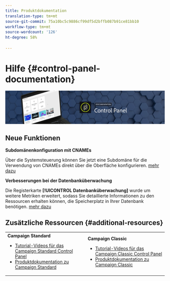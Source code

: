 ```yaml
---
title: Produktdokumentation
translation-type: tm+mt
source-git-commit: 75a10bc5c9886cf99df5d2bffb087b91ce81bb10
workflow-type: tm+mt
source-wordcount: '126'
ht-degree: 58%

---
```



# Hilfe {#control-panel-documentation}

![](assets/do-not-localize/banner.png)

## Neue Funktionen


**Subdomänenkonfiguration mit CNAMEs**

Über die Systemsteuerung können Sie jetzt eine Subdomäne für die Verwendung von CNAMEs direkt über die Oberfläche konfigurieren. [mehr dazu](subdomains-certificates/using/setting-up-new-subdomain.md)

**Verbesserungen bei der Datenbanküberwachung**

Die Registerkarte **[!UICONTROL Datenbanküberwachung]** wurde um weitere Metriken erweitert, sodass Sie detaillierte Informationen zu den Ressourcen erhalten können, die Speicherplatz in Ihrer Datenbank benötigen. [mehr dazu](performance-monitoring/using/database-monitoring.md)

## Zusätzliche Ressourcen {#additional-resources}

<table>
    <tr>
        <td><b>Campaign Standard</b><br/>
        <ul>
            <li><a href="https://docs.adobe.com/content/help/en/campaign-learn/campaign-standard-tutorials/administrating/control-panel/control-panel-overview.html">Tutorial-Videos für das Campaign Standard Control Panel</a></li>
            <li><a href="https://docs.adobe.com/content/help/de-DE/campaign-standard/using/campaign-standard-home.html">Produktdokumentation zu Campaign Standard</a></li>
        </ul>
        </td>
        <td><b>Campaign Classic</b><br/>
        <ul>
            <li><a href="https://docs.adobe.com/content/help/en/campaign-learn/campaign-classic-tutorials/administrating/control-panel-acc/control-panel-overview.html">Tutorial-Videos für das Campaign Classic Control Panel</a></li>
            <li><a href="https://docs.adobe.com/content/help/de-DE/campaign-classic/using/campaign-classic-home.html">Produktdokumentation zu Campaign Classic</a></li>
        </ul>
        </td>
    </tr>
</table>
